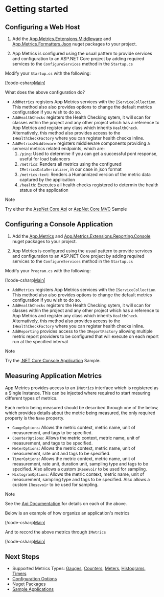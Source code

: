 # Getting started

## Configuring a Web Host

1. Add the [App.Metrics.Extensions.Middleware](fundamentals/nuget-packages.md) and [App.Metrics.Formatters.Json](fundamentals/nuget-packages.md) nuget packages to your project.

2. App Metrics is configured using the usual pattern to provide services and configuration to an ASP.NET Core project by adding required services to the `ConfigureServices` method in the `Startup.cs`

Modify your `Startup.cs` with the following:

[!code-csharp[Main](../src/samples/Startup.cs)]    

What does the above configuration do?

- `AddMetrics` registers App Metrics services with the `IServiceCollection`. This method also also provides options to change the default metrics configuration if you wish to do so.
- `AddHealthChecks` registers the Health Checking sytem, it will scan for classes within the project and any other project which has a reference to App Metrics and register any class which inherits `HealthCheck`. Alternatively, this method also provides access to the `IHealthCheckFactory` where you can register health checks inline.
- `AddMetricsMiddleware` registers middleware components providing a serveral metrics related endpoints, which are:
	1.  `/ping`: Used to determine if you can get a successful pont response, useful for load balancers
	2.  `/metrics`: Renders all metrics using the configured `IMetricsDataSerializer`, in our case in json format
	3.  `/metrics-text`: Renders a Humannized version of the metric data captured by the application
	4.  `/health`: Executes all health checks registered to determin the health status of the application

> [!NOTE]
> Try either the [AspNet Core Api](https://github.com/alhardy/AppMetrics/tree/master/samples/Api.Sample) or [AspNet Core MVC](https://github.com/alhardy/AppMetrics/tree/master/samples/Mvc.Sample) Sample

## Configuring a Console Application

1. Add the [App.Metrics](fundamentals/nuget-packages.md) and [App.Metrics.Extensions.Reporting.Console](fundamentals/nuget-packages.md) nuget packages to your project.

2. App Metrics is configured using the usual pattern to provide services and configuration to an ASP.NET Core project by adding required services to the `ConfigureServices` method in the `Startup.cs` 

Modify your `Program.cs` with the following:

[!code-csharp[Main](../src/samples/MetricsProgram.cs)]    	 

- `AddMetrics` registers App Metrics services with the `IServiceCollection`. This method also also provides options to change the default metrics configuration if you wish to do so.
- `AddHealthChecks` registers the Health Checking sytem, it will scan for classes within the project and any other project which has a reference to App Metrics and register any class which inherits `HealthCheck`. Alternatively, this method also provides access to the `IHealthCheckFactory` where you can register health checks inline.
- `AddReporting` provides access to the `IReportFactory` allowing multiple metric report providers to be configured that will execute on each report run at the specified interval

> [!NOTE]
> Try the [.NET Core Console Application](https://github.com/alhardy/AppMetrics/tree/master/samples/App.Sample) Sample.

## Measuring Application Metrics

App Metrics provides access to an `IMetrics` interface which is registered as a Single Instance. This can be injected where required to start mesuring different types of metrics.

Each metric being measured should be described through one of the below, which provides details about the metric being measured, the only required property is the `Name` property.

- `GaugeOptions`: Allows the metric context, metric name, unit of measurement, and tags to be specified.
- `CounterOptions`: Allows the metric context, metric name, unit of measurement, and tags to be specified.
- `MeterOptions`: Allows the metric context, metric name, unit of measurement, rate unit and tags to be specified.
- `TimerOptions`: Allows the metric context, metric name, unit of measurement, rate unit, duration unit, sampling type and tags to be specified. Also allows a custom `IResevoir` to be used for sampling.
- `HistogramOptions`: Allows the metric context, metric name, unit of measurement, sampling type and tags to be specified. Also allows a custom `IResevoir` to be used for sampling.

> [!NOTE]
> See the [Api Documentation](../api/App.Metrics.Core.Options.html) for details on each of the above.

Below is an example of how organize an application's metrics

[!code-csharp[Main](../src/samples/AppMetricsRegistry.cs)]    	     

And to record the above metrics through `IMetrics`

[!code-csharp[Main](../src/samples/RecordMetrics.cs)]    	 

## Next Steps

- Supported Metrics Types: [Gauges](metric-types/gauges.md), [Counters](metric-types/counters.md), [Meters](metric-types/meters.md), [Histograms](metric-types/histograms.md), [Timers](metric-types/timers.md)
- [Configuration Options](fundamentals/configuration.md)  
- [Nuget Packages](fundamentals/nuget-packages.md)
- [Sample Applications](../samples/index.md)